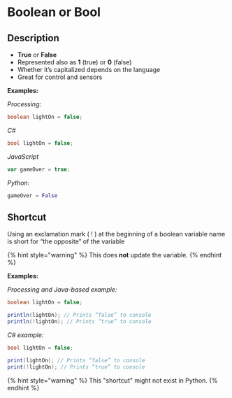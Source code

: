 # Boolean or Bool

## Description

* **True** or **False**
* Represented also as **1** (true) or **0** (false)
* Whether it’s capitalized depends on the language
* Great for control and sensors

**Examples:**

_Processing:_

```java
boolean lightOn = false;
```

_C#_

```csharp
bool lightOn = false;
```

_JavaScript_

```javascript
var gameOver = true;
```

  _Python:_

```python
gameOver = False
```

## Shortcut

Using an exclamation mark ( ! ) at the beginning of a boolean variable name is short for “the opposite” of the variable

{% hint style="warning" %}
This does **not** update the variable.
{% endhint %}

**Examples:**

_Processing and Java-based example:_

```java
boolean lightOn = false;

println(lightOn); // Prints “false” to console
println(!lightOn); // Prints “true” to console

```

_C# example:_

```csharp
bool lightOn = false;

print(lightOn); // Prints “false” to console
print(!lightOn); // Prints “true” to console

```

{% hint style="warning" %}
This "shortcut" might not exist in Python.
{% endhint %}
